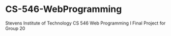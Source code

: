 # CS-546-WebProgramming
Stevens Institute of Technology CS 546 Web Programming I Final Project for Group 20
